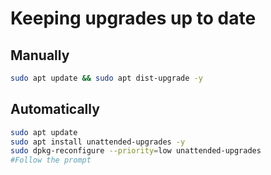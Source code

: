 # Keeping upgrades up to date

## Manually
```bash
sudo apt update && sudo apt dist-upgrade -y
```

## Automatically
```bash
sudo apt update
sudo apt install unattended-upgrades -y
sudo dpkg-reconfigure --priority=low unattended-upgrades
#Follow the prompt
```
